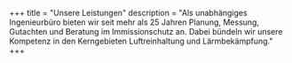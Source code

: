+++
title = "Unsere Leistungen"
description = "Als unabhängiges Ingenieurbüro bieten wir seit mehr als 25 Jahren Planung, Messung, Gutachten und Beratung im Immissionschutz an. Dabei bündeln wir unsere Kompetenz in den Kerngebieten Luftreinhaltung und Lärmbekämpfung."
+++